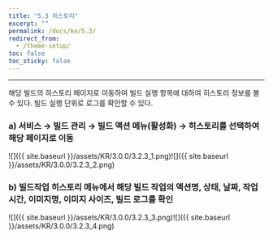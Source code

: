 ```yaml
---
title: "5.3 히스토리"
excerpt: ""
permalink: /docs/ko/5.3/
redirect_from:
  - /theme-setup/
toc: false
toc_sticky: false
---
```


---
해당 빌드의 히스토리 페이지로 이동하여 빌드 실행 항목에 대하여 히스토리 정보를 볼 수 있다. 빌드 실행 단위로 로그를 확인할 수 있다.

### a\) 서비스 → 빌드 관리 → 빌드 액션 메뉴\(활성화\) → 히스토리를 선택하여 해당 페이지로 이동
![]({{ site.baseurl }}/assets/KR/3.0.0/3.2.3_1.png)![]({{ site.baseurl }}/assets/KR/3.0.0/3.2.3_2.png)

### b\) 빌드작업 히스토리 메뉴에서 해당 빌드 작업의 액션명, 상태, 날짜, 작업 시간, 이미지명, 이미지 사이즈, 빌드 로그를 확인
![]({{ site.baseurl }}/assets/KR/3.0.0/3.2.3_3.png)![]({{ site.baseurl }}/assets/KR/3.0.0/3.2.3_4.png)
